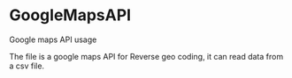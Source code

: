 # GoogleMapsAPI
Google maps API usage

The file is a google maps API for Reverse geo coding, it can read data from a csv file.
